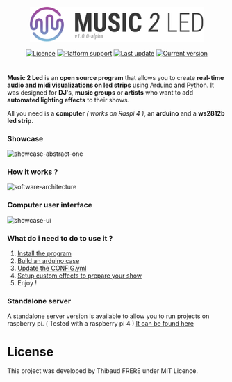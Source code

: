 <!--

  # FOR V1

    FEATURES

    - Create a configuration file creator
    - - 3D Shape editor
    - - Testeur de midi et de audio

    FRONT

    - Change "audio channels" by their log frequency reference

    BACK

    - Rendre le spectrum et fire generique à color ?

    SERIAL TO LED
    - Windows handling
    - Packshot photo

 -->

<p align="center">
  <a href="https://github.com/tfrere/music-to-led" title="haxe.org"><img src="images/logo.svg" width="400"></a>
</p>
<p align="center">
<a href="https://github.com/tfrere/music-to-led#licence"><img src="https://img.shields.io/badge/licence-MIT-green" alt="Licence"></a>
<a href="https://github.com/tfrere/music-to-led"><img src="https://img.shields.io/badge/platform-osx--64%20%7C%20linux--64-lightgrey" alt="Platform support"></a>
<a href="https://github.com/tfrere/music-to-led"><img src="https://img.shields.io/github/last-commit/tfrere/music-to-led" alt="Last update"></a>
<a href="https://github.com/tfrere/music-to-led"><img src="https://img.shields.io/github/v/tag/tfrere/music-to-led" alt="Current version"></a>
</p>

#

**Music 2 Led** is an **open source program** that allows you to create **real-time audio and midi visualizations on led strips** using Arduino and Python. It was designed for **DJ**'s, **music groups** or **artists** who want to add **automated lighting effects** to their shows.

All you need is a **computer** _( works on Raspi 4 )_, an **arduino** and a **ws2812b led strip**.

### Showcase

![showcase-abstract-one](images/showcase-grid.gif)

### How it works ?

![software-architecture](images/archi.png)

### Computer user interface

![showcase-ui](images/showcase-ui.gif)

### What do i need to do to use it ?

1. [Install the program](#python-program)
2. [Build an arduino case](https://github.com/tfrere/python-to-led-strip)
3. [Update the CONFIG.yml](#configuration)
4. [Setup custom effects to prepare your show](#effects---modes)
5. Enjoy !

### Standalone server

A standalone server version is available to allow you to run projects on raspberry pi. ( Tested with a raspberry pi 4 )
[It can be found here](https://github.com/tfrere/music-to-led-server)

# License

This project was developed by Thibaud FRERE under MIT Licence.
